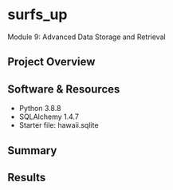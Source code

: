 # surfs_up
Module 9: Advanced Data Storage and Retrieval

## Project Overview

## Software & Resources
- Python 3.8.8
- SQLAlchemy 1.4.7
- Starter file: hawaii.sqlite


## Summary


## Results
